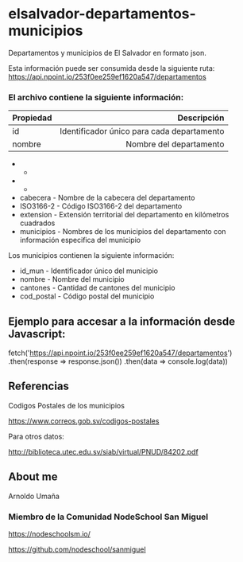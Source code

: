 # elsalvador-departamentos-municipios
Departamentos y municipios de El Salvador en formato json.

Esta información puede ser consumida desde la siguiente ruta:
https://api.npoint.io/253f0ee259ef1620a547/departamentos

### El archivo contiene la siguiente información:

| Propiedad | Descripción |
| :------------- | ----------: |
| id | Identificador único para cada departamento |
| nombre | Nombre del departamento |

* - 
*  - 
* cabecera - Nombre de la cabecera del departamento
* ISO3166-2 - Código  ISO3166-2 del departamento
* extension - Extensión territorial del departamento en kilómetros cuadrados
* municipios - Nombres de los municipios del departamento con información especifica del municipio

Los municipios contienen la siguiente información:

* id_mun - Identificador único del municipio
* nombre - Nombre del municipio
* cantones - Cantidad de cantones del municipio
* cod_postal - Código postal del municipio


## Ejemplo para accesar a la información desde Javascript:

fetch('https://api.npoint.io/253f0ee259ef1620a547/departamentos')
.then(response => response.json())
.then(data => console.log(data))

## Referencias

Codigos Postales de los municipios

https://www.correos.gob.sv/codigos-postales

Para otros datos:

http://biblioteca.utec.edu.sv/siab/virtual/PNUD/84202.pdf

## About me

Arnoldo Umaña

### Miembro de la Comunidad NodeSchool San Miguel

https://nodeschoolsm.io/

https://github.com/nodeschool/sanmiguel
